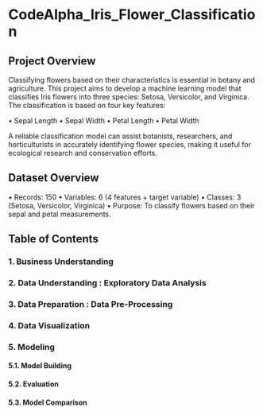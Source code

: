 # CodeAlpha_Iris_Flower_Classification
## Project Overview
Classifying flowers based on their characteristics is essential in botany and agriculture. This project aims to develop a machine learning model that classifies Iris flowers into three species: Setosa, Versicolor, and Virginica.
The classification is based on four key features:

•	Sepal Length
•	Sepal Width
•	Petal Length
•	Petal Width

A reliable classification model can assist botanists, researchers, and horticulturists in accurately identifying flower species, making it useful for ecological research and conservation efforts.
## Dataset Overview
•	Records: 150
•	Variables: 6 (4 features + target variable)
•	Classes: 3 (Setosa, Versicolor, Virginica)
•	Purpose: To classify flowers based on their sepal and petal measurements.
## Table of Contents
### 1.	Business Understanding 
### 2.	Data Understanding : Exploratory Data Analysis 
### 3.	Data Preparation : Data Pre-Processing 
### 4.	Data Visualization 
### 5.	Modeling
#### 5.1.	Model Building
#### 5.2.	Evaluation 
#### 5.3.	Model Comparison
